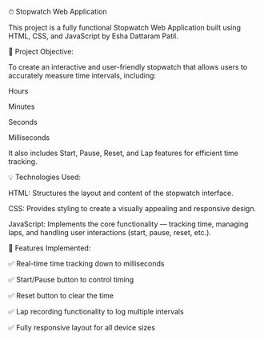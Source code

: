 ⏱ Stopwatch Web Application

This project is a fully functional Stopwatch Web Application built using HTML, CSS, and JavaScript by Esha Dattaram Patil.

🔸 Project Objective:

To create an interactive and user-friendly stopwatch that allows users to accurately measure time intervals, including:

Hours

Minutes

Seconds

Milliseconds


It also includes Start, Pause, Reset, and Lap features for efficient time tracking.

💡 Technologies Used:

HTML: Structures the layout and content of the stopwatch interface.

CSS: Provides styling to create a visually appealing and responsive design.

JavaScript: Implements the core functionality — tracking time, managing laps, and handling user interactions (start, pause, reset, etc.).


🧠 Features Implemented:

✅ Real-time time tracking down to milliseconds

✅ Start/Pause button to control timing

✅ Reset button to clear the time

✅ Lap recording functionality to log multiple intervals

✅ Fully responsive layout for all device sizes
